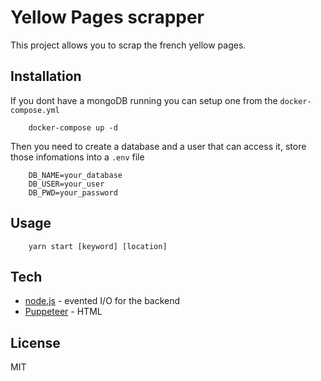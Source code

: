 # Yellow Pages scrapper

This project allows you to scrap the french yellow pages.

## Installation
If you dont have a mongoDB running you can setup one from the `docker-compose.yml`
```
    docker-compose up -d
```

Then you need to create a database and a user that can access it, store those infomations into a `.env` file

```
    DB_NAME=your_database
    DB_USER=your_user
    DB_PWD=your_password
```

## Usage
```
    yarn start [keyword] [location]
```

## Tech

- [node.js](https://nodejs.org/en/) - evented I/O for the backend
- [Puppeteer](https://pptr.dev) - HTML

## License

MIT
